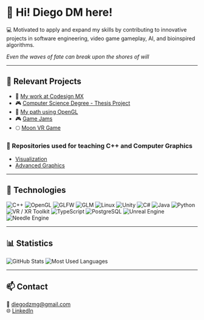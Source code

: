 # 👋 Hi! Diego DM here!

💻 Motivated to apply and expand my skills by contributing to innovative projects in software engineering, video game gameplay, AI, and bioinspired algorithms.  


_Even the waves of fate can break upon the shores of will_

---

## 🚀 Relevant Projects 

- 🧱 [My work at Codesign MX](https://github.com/diegodmag/work-at-codesign-mx)
- 🎮 [Computer Science Degree - Thesis Project](https://github.com/diegodmag/UNAM_IPMX_Proyect)
- 🧩 [My path using OpenGL](https://github.com/diegodmag/OpenGLFundations)
- 🎮 [Game Jams](https://github.com/diegodmag/game-jams)
- 🌕 [Moon VR Game](https://github.com/diegodmag/Unity_MoonVRShooter)

### 🧭 Repositories used for teaching C++ and Computer Graphics 
- [Visualization](https://github.com/diegodmag/VisualizacionOpenGL)
- [Advanced Graphics](https://github.com/diegodmag/RaytracingOneWeekend)

---

## 🧠 Technologies

![C++](https://img.shields.io/badge/-C++-00599C?style=flat-square&logo=c%2B%2B&logoColor=white)
![OpenGL](https://img.shields.io/badge/-OpenGL-5586A4?style=flat-square&logo=opengl)
![GLFW](https://img.shields.io/badge/-GLFW-000000?style=flat-square)
![GLM](https://img.shields.io/badge/-GLM-555555?style=flat-square)
![Linux](https://img.shields.io/badge/-Linux-FCC624?style=flat-square&logo=linux&logoColor=black)
![Unity](https://img.shields.io/badge/-Unity-100000?style=flat-square&logo=unity&logoColor=white)
![C#](https://img.shields.io/badge/-C%23-239120?style=flat-square&logo=c-sharp&logoColor=white)
![Java](https://img.shields.io/badge/-Java-007396?style=flat-square&logo=java&logoColor=white)
![Python](https://img.shields.io/badge/-Python-3776AB?style=flat-square&logo=python&logoColor=white)
![VR / XR Toolkit](https://img.shields.io/badge/-VR%20%2F%20XR%20Toolkit-0A0A0A?style=flat-square&logo=unity&logoColor=white)
![TypeScript](https://img.shields.io/badge/-TypeScript-3178C6?style=flat-square&logo=typescript&logoColor=white)
![PostgreSQL](https://img.shields.io/badge/-PostgreSQL-336791?style=flat-square&logo=postgresql&logoColor=white)
![Unreal Engine](https://img.shields.io/badge/-Unreal%20Engine-313131?style=flat-square&logo=unreal-engine&logoColor=white)
![Needle Engine](https://img.shields.io/badge/-Needle%20Engine-FF9900?style=flat-square&logo=three.js&logoColor=white)

---

## 📊 Statistics
![GitHub Stats](https://github-readme-stats.vercel.app/api?username=diegodmag&show_icons=true&theme=radical)
![Most Used Languages](https://github-readme-stats.vercel.app/api/top-langs/?username=diegodmag&layout=compact&theme=radical)

---

## 📫 Contact
📧 diegodzmg@gmail.com  
🌐 [LinkedIn](https://www.linkedin.com/in/diegodmag/)
